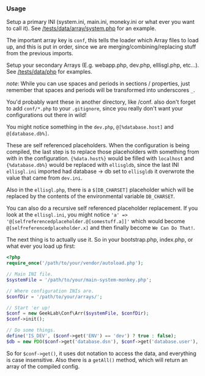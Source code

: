 ### Usage
Setup a primary INI (system.ini, main.ini, moneky.ini or what ever you want to call it). See [/tests/data/array/system.php](/tests/data/array/system.php) for an example.

The important array key is `conf`, this tells the loader which Array files to load up, and this is put in order, since we are merging/combining/replacing stuff from the previous imports.

Setup your secondary Arrays (E.g. webapp.php, dev.php, elllisgl.php, etc...). See [/tests/data/php](/tests/data/php) for examples.

_note_: While you can use spaces and periods in sections / properties, just remember that spaces and periods will be transformed into underscores `_`.

You'd probably want these in another directory, like /conf. also don't forget to add `conf/*.php` to your `.gitignore`, since you really don't want your configurations out there in wild! 

You might notice something in the `dev.php`, `@[%database.host]` and `@[database.db%]`.

These are self referenced placeholders. When the configuration is being compiled, the last step is to replace those placeholders with something from with in the configuration. `{%data.host%}` would be filled with `localhost` and  `{%database.db%}` would be replaced with `ellisgldb`, since the last INI `ellisgl.ini` imported had database -> db set to `ellisgldb` it overwrote the value that came from `dev.ini`.

Also in the `ellisgl.php`, there is a `$[DB_CHARSET]` placeholder which will be replaced by the contents of the environmental variable `DB_CHARSET`.

You can also do a recursive self referenced placeholder replacement. If you look at the `ellisgl.ini`, you might notice `'a' => '@[selfreferencedplaceholder.@[somestuff.a]]'` which would become `@[selfreferencedplaceholder.x]` and then finally become `We Can Do That!`. 

The next thing is to actually use it. So in your bootstrap.php, index.php, or what ever you load up first:

```PHP
<?php
require_once('/path/to/your/vendor/autoload.php');

// Main INI file.
$systemFile = '/path/to/your/main-system-monkey.php';

// Where configuration INIs are.
$confDir = '/path/to/your/arrays/';

// Start 'er up!
$conf = new GeekLab\Conf\Arr($systemFile, $confDir);
$conf->init();

// Do some things.
define('IS_DEV', ($conf->get('ENV') == 'dev') ? true : false);
$db = new PDO($conf->get('database.dsn'), $conf->get('database.user'), $conf->get('database.pass'));
```

So for `$conf->get()`, it uses dot notation to access the data, and everything is case insensitive. Also there is a `getAll()` method, which will return an array of the compiled config.
